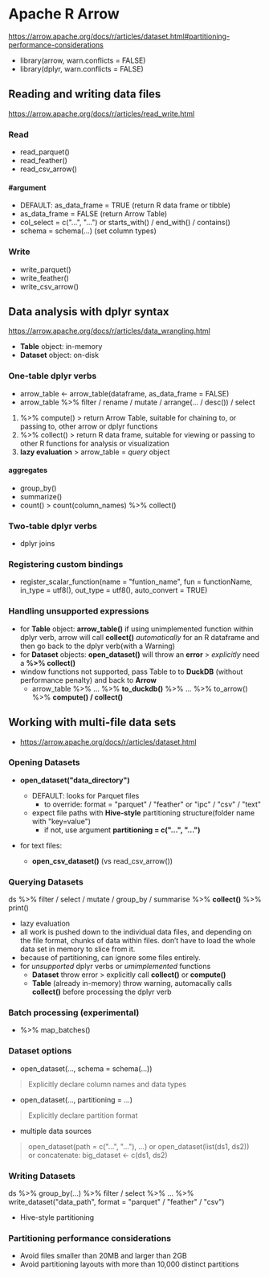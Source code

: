 # Apache R Arrow
https://arrow.apache.org/docs/r/articles/dataset.html#partitioning-performance-considerations
- library(arrow, warn.conflicts = FALSE)
- library(dplyr, warn.conflicts = FALSE)

## Reading and writing data files
https://arrow.apache.org/docs/r/articles/read_write.html
### Read
- read_parquet()
- read_feather()
- read_csv_arrow()
#### #argument
- DEFAULT: as_data_frame = TRUE (return R data frame or tibble)
- as_data_frame = FALSE (return Arrow Table)
- col_select = c("...", "...") or starts_with() / end_with() / contains()
- schema = schema(...) (set column types)
### Write
- write_parquet()
- write_feather()
- write_csv_arrow()

## Data analysis with dplyr syntax
https://arrow.apache.org/docs/r/articles/data_wrangling.html
- **Table** object: in-memory 
- **Dataset** object: on-disk 
### One-table dplyr verbs
- arrow_table <- arrow_table(dataframe, as_data_frame = FALSE)
- arrow_table %>% filter / rename / mutate / arrange(... / desc()) / select

1. %>% compute()    > return Arrow Table, suitable for chaining to, or passing to, other arrow or dplyr functions
2. %>% collect()    > return R data frame, suitable for viewing or passing to other R functions for analysis or visualization
3. **lazy evaluation** > arrow_table = *query* object

#### aggregates
- group_by()
- summarize()
- count()    >  count(column_names) %>% collect()

### Two-table dplyr verbs
- dplyr joins 

### Registering custom bindings
- register_scalar_function(name = "funtion_name", fun = functionName, in_type = utf8(), out_type = utf8(), auto_convert = TRUE)

### Handling unsupported expressions
- for **Table** object: **arrow_table()** if using unimplemented function within dplyr verb, arrow will call **collect()** *automatically* for an R dataframe and then go back to the dplyr verb(with a Warning)
- for **Dataset** objects: **open_dataset()** will throw an **error** > *explicitly* need a **%>% collect()**
- window functions not supported, pass Table to to **DuckDB** (without performance penalty) and back to **Arrow**
  - arrow_table %>% ... %>% **to_duckdb()** %>% ... %>% to_arrow() %>% **compute() / collect()**

## Working with multi-file data sets
- https://arrow.apache.org/docs/r/articles/dataset.html

### Opening Datasets
- **open_dataset("data_directory")**
  - DEFAULT: looks for Parquet files
    - to override: format = "parquet" / "feather" or "ipc" / "csv" / "text"
  - expect file paths with **Hive-style** partitioning structure(folder name with "key=value")
    - if not, use argument **partitioning = c("...", "...")**

- for text files:
  - **open_csv_dataset()** (vs read_csv_arrow())

### Querying Datasets
ds %>% filter / select / mutate / group_by / summarise %>% **collect()** %>% print()
- lazy evaluation
- all work is pushed down to the individual data files, and depending on the file format, chunks of data within files. don’t have to load the whole data set in memory to slice from it.
- because of partitioning, can ignore some files entirely.
- for *unsupported* dplyr verbs or *umimplemented* functions
  - **Dataset** throw error > explicitly call **collect()** or **compute()**
  - **Table** (already in-memory) throw warning, automacally calls **collect()** before processing the dplyr verb

### Batch processing (experimental)
- %>% map_batches()

### Dataset options
- open_dataset(..., schema = schema(...))
> Explicitly declare column names and data types
- open_dataset(..., partitioning = ...)
> Explicitly declare partition format
- multiple data sources
> open_dataset(path = c("...", "..."), ...) or open_dataset(list(ds1, ds2))\
> or concatenate: big_dataset <- c(ds1, ds2)

### Writing Datasets
ds %>% group_by(...) %>% filter / select %>% ... %>% write_dataset("data_path", format = "parquet" / "feather" / "csv")
- Hive-style partitioning

### Partitioning performance considerations
- Avoid files smaller than 20MB and larger than 2GB
- Avoid partitioning layouts with more than 10,000 distinct partitions



